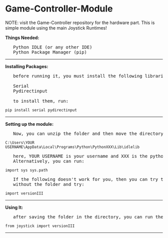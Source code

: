 # Game-Controller-Module
NOTE:  visit the Game-Controller repository for the hardware part.
This is simple module using the main Joystick Runtimes!

**Things Needed:**
<pre>
   Python IDLE (or any other IDE)
   Python Package Manager (pip)
</pre>

_______________________________________________________________________________________________

**Installing Packages:**

<pre>
   before running it, you must install the following libraries:

   Serial
   Pydirectinput
  
   to install them, run:
</pre>

<code>pip install serial pydirectinput
</code>

_______________________________________________________________________________________________

**Setting up the module:**

<pre>
   Now, you can unzip the folder and then move the directory to the the following path:
</pre>
<code>C:\\Users\\YOUR USERNAME\\AppData\\Local\\Programs\\Python\\PythonXXX\\Lib\\idlelib
</code>
<pre>
   here, YOUR USERNAME is your username and XXX is the python version like 312
   Alternatively, you can run:
</pre>
<code>import sys
   sys.path
</code>
<pre>
   If the following doesn't work for you, then you can try to just save the 'versionIII.py', 'versionII', 'versionI' files 
   without the folder and try:
</pre>
<code>import versionIII
</code>
________________________________________________________________________________________________

**Using It:**

<pre>
   after saving the folder in the directory, you can run the following code in IDLE to run the runtime
</pre>
<code>from joystick import versionIII
</code>
_________________________________________________________________________________________________
